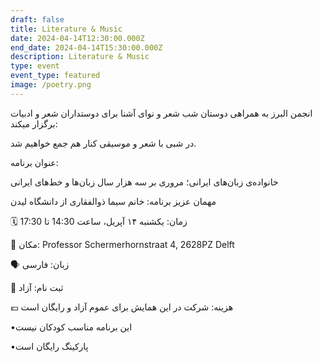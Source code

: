```yaml
---
draft: false
title: Literature & Music
date: 2024-04-14T12:30:00.000Z
end_date: 2024-04-14T15:30:00.000Z
description: Literature & Music
type: event
event_type: featured
image: /poetry.png
---
```


انجمن البرز به همراهی دوستان شب شعر و نوای آشنا برای دوستداران شعر و ادبیات برگزار میکند: 

در شبی با شعر و موسیقی کنار هم جمع خواهیم شد.  

عنوان برنامه: 

خانواده‌ی زبان‌های ایرانی؛ مروری بر سه هزار سال زبان‌ها ‌و خط‌های ایرانی

مهمان عزیز برنامه: خانم سیما ذوالفقاری از دانشگاه لیدن

🗓 زمان: یکشنبه ۱۴ آپریل، ساعت 14:30 تا 17:30

📍 مکان: Professor Schermerhornstraat 4, 2628PZ Delft

🗣 زبان: فارسی

📝 ثبت‌ نام: آزاد

💶 هزینه: شرکت در این همایش برای عموم آزاد و رایگان است

 •این برنامه مناسب کودکان نیست

•پارکینگ رایگان است
